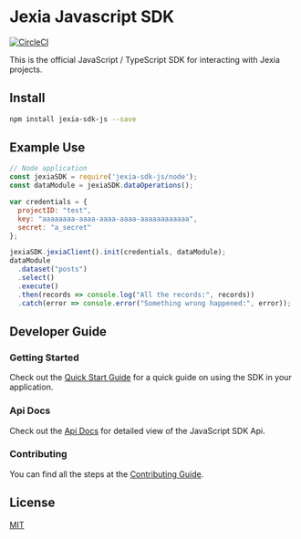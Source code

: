 # Jexia Javascript SDK

[![CircleCI](https://circleci.com/gh/jexia/jexia-sdk-js.svg?style=svg)](https://circleci.com/gh/jexia/jexia-sdk-js)

This is the official JavaScript / TypeScript SDK for interacting with Jexia projects.

## Install

```bash
npm install jexia-sdk-js --save
```

## Example Use

```javascript
// Node application
const jexiaSDK = require('jexia-sdk-js/node');
const dataModule = jexiaSDK.dataOperations();

var credentials = {
  projectID: "test",
  key: "aaaaaaaa-aaaa-aaaa-aaaa-aaaaaaaaaaaa",
  secret: "a_secret"
};

jexiaSDK.jexiaClient().init(credentials, dataModule);
dataModule
  .dataset("posts")
  .select()
  .execute()
  .then(records => console.log("All the records:", records))
  .catch(error => console.error("Something wrong happened:", error));
```

## Developer Guide

### Getting Started

Check out the [Quick Start Guide](https://jexia.github.io/jexia-sdk-js/additional-documentation/quick-start-guide.html) for a quick guide on using the SDK in your application.

### Api Docs

Check out the [Api Docs](https://jexia.github.io/jexia-sdk-js/) for detailed view of the JavaScript SDK Api.

### Contributing

You can find all the steps at the [Contributing Guide](https://jexia.github.io/jexia-sdk-js/additional-documentation/code-of-conduct.html).

## License

[MIT](https://jexia.github.io/jexia-sdk-js/license.html)
